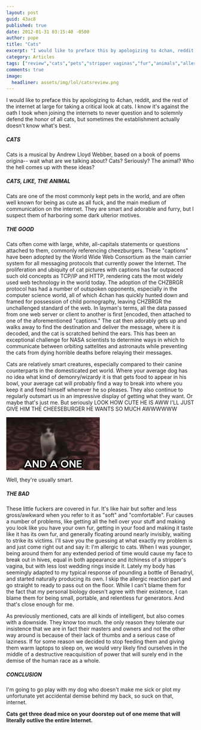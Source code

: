 ```yaml
---
layout: post
guid: 43ac8
published: true
date: 2012-01-31 03:15:40 -0500
author: pope
title: "Cats"
excerpt: "I would like to preface this by apologizing to 4chan, reddit, and the rest of the internet at large for taking a critical look at cats. I know it\'s against the oath I took when joining the internets to never question and to solemnly defend the honor of all cats, but sometimes the establishment actually doesn\'t know what\'s best."
category: Articles
tags: ["review","cats","pets","stripper vaginas","fur","animals","allergies","CHZBRGR","aww","series of tubes","the Internet","cats are going to kill us all someday"]
comments: true 
image:
  headliner: assets/img/lol/catsreview.png
---
```


I would like to preface this by apologizing to 4chan, reddit, and the rest of the internet at large for taking a critical look at cats. I know it's against the oath I took when joining the internets to never question and to solemnly defend the honor of all cats, but sometimes the establishment actually doesn't know what's best.

##### CATS

Cats is a musical by Andrew Lloyd Webber, based on a book of poems origina-- wait what are we talking about? Cats? Seriously? The animal? Who the hell comes up with these ideas?

##### CATS, LIKE, THE ANIMAL

Cats are one of the most commonly kept pets in the world, and are often well known for being as cute as all fuck, and the main medium of communication on the internet. They are smart and adorable and furry, but I suspect them of harboring some dark ulterior motives.

##### THE GOOD

Cats often come with large, white, all-capitals statements or questions attached to them, commonly referencing cheezburgers. These "captions" have been adopted by the World Wide Web Consortium as the main carrier system for all messaging protocols that currently power the Internet. The proliferation and ubiquity of cat pictures with captions has far outpaced such old concepts as TCP/IP and HTTP, rendering cats the most widely used web technology in the world today. The adoption of the CHZBRGR protocol has had a number of outspoken opponents, especially in the computer science world, all of which 4chan has quickly hunted down and framed for possession of child pornography, leaving CHZBRGR the unchallenged standard of the web. In layman's terms, all the data passed from one web server or client to another is first \[encoded, then attached to one of the aforementioned "captions." The cat then adorably gets up and walks away to find the destination and deliver the message, where it is decoded, and the cat is scratched behind the ears. This has been an exceptional challenge for NASA scientists to determine ways in which to communicate between orbiting sattelites and astronauts while preventing the cats from dying horrible deaths before relaying their messages.

Cats are relatively smart creatures, especially compared to their canine counterparts in the domesticated pet world. Where your average dog has no idea what kind of demonry/wizardy it is that gets food to appear in his bowl, your average cat will probably find a way to break into where you keep it and feed himself whenever he so pleases. They also continue to regularly outsmart us in an impressive display of getting what they want. Or maybe that's just me. But seriously LOOK HOW CUTE HE IS AWW I'LL JUST GIVE HIM THE CHEESEBURGER HE WANTS SO MUCH AWWWWWW

![Oh, a cat gif? Real original.](/assets/img/lol/catonetwothree.gif)

Well, they're usually smart.

##### THE BAD

These little fuckers are covered in fur. It's like hair but softer and less gross/awkward when you refer to it as "soft" and "comfortable". Fur causes a number of problems, like getting all the hell over your stuff and making you look like you have your own fur, getting in your food and making it taste like it has its own fur, and generally floating around nearly invisibly, waiting to strike its victims. I'll save you the guessing at what exactly my problem is and just come right out and say it: I'm allergic to cats. When I was younger, being around them for any extended period of time would cause my face to break out in hives, equal in both appearance and itchiness of a stripper's vagina, but with less lost wedding rings inside it. Lately my body has seemingly adapted to my typical response of pounding a bottle of Benadryl, and started naturally producing its own. I skip the allergic reaction part and go straight to ready to pass out on the floor. While I can't blame them for the fact that my personal biology doesn't agree with their existence, I can blame them for being small, portable, and relentless fur generators. And that's close enough for me.

As previously mentioned, cats are all kinds of intelligent, but also comes with a downside. They know too much. the only reason they tolerate our insistence that we are in fact their masters and owners and not the other way around is because of their lack of thumbs and a serious case of laziness. If for some reason we decided to stop feeding them and giving them warm laptops to sleep on, we would very likely find ourselves in the middle of a destructive reacquisition of power that will surely end in the demise of the human race as a whole.

##### CONCLUSION

I'm going to go play with my dog who doesn't make me sick or plot my unfortunate yet accidental demise behind my back, so suck on that, internet.

**Cats get three dead mice on your doorstep out of one meme that will literally outlive the entire Internet.**